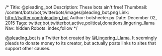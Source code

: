 /*
Title: @pleading_bot
Description: These bots ain't free!
Thumbnail: /content/bots/bot,twitterbots/images/pleading_bot.png
Link: http://twitter.com/pleading_bot
Author: botsheeter.py
Date: December 02, 2015
Tags: twitter,bot,twitterbot,active,political,donations,lingering_llama
Nav: hidden
Robots: index,follow
*/

[@pleading_bot](https://twitter.com/pleading_bot) is a Twitter bot created by [@Lingering_Llama](https://twitter.com/Lingering_Llama). It seemingly pleads to donate money to its creator, but actually posts links to sites that support other causes.


